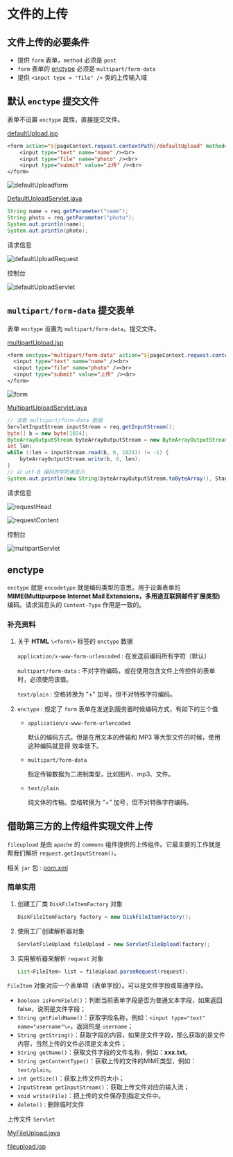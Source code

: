 # 文件的上传

## 文件上传的必要条件

* 提供 `form` 表单，`method` 必须是 `post`
* `form` 表单的 [enctype](#enctype) 必须是 `multipart/form-data`
* 提供 `<input type = "file" />` 类的上传输入域

## 默认 `enctype` 提交文件

表单不设置 `enctype` 属性，直接提交文件。

[defaultUpload.jsp](web/upload/defaultUpload.jsp)

```jsp
<form action="${pageContext.request.contextPath}/defaultUpload" method="post">
    <input type="text" name="name" /><br>
    <input type="file" name="photo" /><br>
    <input type="submit" value="上传" /><br>
</form>
```

![defaultUploadform](../images/defaultUploadForm.png)

[DefaultUploadServlet.java](src/main/java/org/lzn/servlet/DefaultUploadServlet.java)

```java
String name = req.getParameter("name");
String photo = req.getParameter("photo");
System.out.println(name);
System.out.println(photo);
```

请求信息

![defaultUploadRequest](../images/defaultUploadRequest.png)

控制台

![defaultUploadServlet](../images/defaultUploadServlet.png)

## `multipart/form-data` 提交表单

表单 `enctype` 设置为 `multipart/form-data`。提交文件。

[multipartUpload.jsp](web/upload/multipartUpload.jsp)

```jsp
<form enctype="multipart/form-data" action="${pageContext.request.contextPath}/multipartUpload" method="post">
  <input type="text" name="name" /><br>
  <input type="file" name="photo" /><br>
  <input type="submit" value="上传" /><br>
</form>
```

![form](../images/multipartUploadForm.png)

[MultipartUploadServlet.java](src/main/java/org/lzn/servlet/MultipartUploadServlet.java)

```java
// 读取 multipart/form-data 数据
ServletInputStream inputStream = req.getInputStream();
byte[] b = new byte[1024];
ByteArrayOutputStream byteArrayOutputStream = new ByteArrayOutputStream();
int len;
while ((len = inputStream.read(b, 0, 1024)) != -1) {
    byteArrayOutputStream.write(b, 0, len);
}
// 以 utf-8 编码的字符串显示
System.out.println(new String(byteArrayOutputStream.toByteArray(), StandardCharsets.UTF_8));
```

请求信息

![requestHead](../images/multipartUploadRequestHead.png)

![requestContent](../images/multipartUploadContent.png)

控制台

![multipartServlet](../images/multipartUploadServlet.png)

## <a id="enctype" style="text-decoration:none">enctype</a>

`enctype` 就是 `encodetype` 就是编码类型的意思。用于设置表单的 **MIME(Multipurpose Internet Mail Extensions，多用途互联网邮件扩展类型)** 编码。请求消息头的 `Content-Type` 作用是一致的。	

### 补充资料

1. 关于 **HTML** `\<form\>` 标签的 `enctype` 数据

   `application/x-www-form-urlencoded` : 在发送前编码所有字符（默认）

   `multipart/form-data` : 不对字符编码，或在使用包含文件上传控件的表单时，必须使用该值。

   `text/plain` : 空格转换为 "+" 加号，但不对特殊字符编码。

2. `enctype` : 规定了 `form` 表单在发送到服务器时候编码方式，有如下的三个值

   * `application/x-www-form-urlencoded`

     默认的编码方式。但是在用文本的传输和 MP3 等大型文件的时候，使用这种编码就显得 效率低下。 

   * `multipart/form-data`

     指定传输数据为二进制类型，比如图片、mp3、文件。
     
   * `text/plain`
   
     纯文体的传输。空格转换为 “+” 加号，但不对特殊字符编码。

## 借助第三方的上传组件实现文件上传

`fileupload` 是由 `apache` 的 `commons` 组件提供的上传组件。它最主要的工作就是帮我们解析 `request.getInputStream()`。

相关 `jar` 包 : [pom.xml](pom.xml)

### 简单实用

1. 创建工厂类 `DiskFileItemFactory` 对象

   ```java
   DiskFileItemFactory factory = new DiskFileItemFactory();
   ```

2. 使用工厂创建解析器对象

   ```java
   ServletFileUpload fileUpload = new ServletFileUpload(factory);
   ```

3. 实用解析器来解析 `request` 对象

   ```java
   List<FileItem> list = fileUpload.parseRequest(request);
   ```

`FileItem` 对象对应一个表单项（表单字段）。可以是文件字段或普通字段。

* `boolean isFormField()`：判断当前表单字段是否为普通文本字段，如果返回false，说明是文件字段；
* `String getFieldName()`：获取字段名称，例如：`<input type="text" name="username"\>`，返回的是 `username`；
* `String getString()`：获取字段的内容，如果是文件字段，那么获取的是文件内容，当然上传的文件必须是文本文件；
* `String getName()`：获取文件字段的文件名称，例如：**xxx.txt**。
* `String getContentType()`：获取上传的文件的MIME类型，例如：`text/plain`。
* `int getSize()`：获取上传文件的大小；
* `InputStream getInputStream()`：获取上传文件对应的输入流；
* `void write(File)`：把上传的文件保存到指定文件中。
* `delete()` : 删除临时文件

上传文件 `Servlet`

[MyFileUpload.java](src/main/java/org/lzn/servlet/MyFileUpload.java)

[fileupload.jsp](web/upload/fileupload.jsp)

